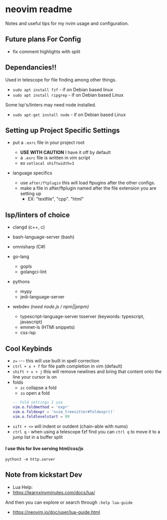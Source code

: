 # neovim readme
Notes and useful tips for my nvim usage and configuration.

## Future plans For Config
- fix comment highlights with split

## Dependancies!!
Used in telescope for file finding among other things.
- `sudo apt install fzf` - if on Debian based linux
- `sudo apt install ripgrep` - if on Debian based Linux

Some lsp's/linters may need node installed.
- `sudo apt-get install node` - if on Debian based Linux

## Setting up Project Specific Settings
- put a `.exrc` file in your project root
    - **USE WITH CAUTION** I have it off by default
    - a `.exrc` file is written in vim script
    - ex `setlocal shiftwidth=3`

- language specifics
    - use `after/ftplugin` this will load ftpugins after the other configs.
    - make a file in after/ftplugin named after the file extension you are setting up
        - EX: "textfile", "cpp". "html"

## lsp/linters of choice
- clangd                (c++, c)
- bash-language-server  (bash)
- omnisharp             (C#)

- go-lang
    - gopls
    - golangci-lint

- pythons
    - mypy
    - jedi-language-server

- webdev *(need node.js / npm||pnpm)*
    - typescript-language-server tsserver (keywords: typescript, javascript)
    - emmet-ls          (HTMl snippets)
    - css-lsp

## Cool Keybinds
- `z=` --- this will use built in spell correction
- `ctrl + x + f` for file path completion in vim (default)
- `shift + v + j` this will remove newlines and bring that content onto the line your cursor is on
- folds
    - `zc` collapse a fold
    - `zo` open a fold
    ```lua
    -- fold settings I use
    vim.o.foldmethod = 'expr'
    vim.o.foldexpr = 'nvim_treesitter#foldexpr()'
    vim.o.foldlevelstart = 99
    ```
- `sift + <>` will indent or outdent (chain-able with nums)
- `ctrl q` - when using a telescope fzf find you can `ctrl q` to move it to a jump list in a buffer split

#### I use this for live serving html/css/js
`python3 -m http.server`

## Note from kickstart Dev
- Lua Help:
- https://learnxinyminutes.com/docs/lua/

And then you can explore or search through `:help lua-guide`
- https://neovim.io/doc/user/lua-guide.html

